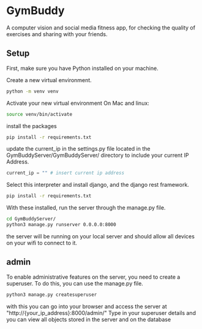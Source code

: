 # GymBuddy

A computer vision and social media fitness app, for checking the quality of exercises and sharing with your friends.

## Setup

First, make sure you have Python installed on your machine.

Create a new virtual environment.

```bash
python -m venv venv
```

Activate your new virtual environment
On Mac and linux:

```bash
source venv/bin/activate
```

install the packages

```bash
pip install -r requirements.txt
```

update the current_ip in the settings.py file located in the GymBuddyServer/GymBuddyServer/ directory to include your current IP Address.

```python
current_ip = "" # insert current ip address
```

Select this interpreter and install django, and the django rest framework.

```bash
pip install -r requirements.txt
```

With these installed, run the server through the manage.py file.

```bash
cd GymBuddyServer/
python3 manage.py runserver 0.0.0.0:8000
```

the server will be running on your local server and should allow all devices on your wifi to connect to it.

## admin

To enable administrative features on the server, you need to create a superuser. To do this, you can use the manage.py file.

```bash
python3 manage.py createsuperuser
```

with this you can go into your browser and access the server at "http://{your_ip_address}:8000/admin/"
Type in your superuser details and you can view all objects stored in the server and on the database

